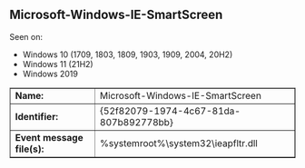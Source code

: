 ## Microsoft-Windows-IE-SmartScreen

Seen on:
* Windows 10 (1709, 1803, 1809, 1903, 1909, 2004, 20H2)
* Windows 11 (21H2)
* Windows 2019

<table border="1" class="docutils">
  <tbody>
    <tr>
      <td><b>Name:</b></td>
      <td>Microsoft-Windows-IE-SmartScreen</td>
    </tr>
    <tr>
      <td><b>Identifier:</b></td>
      <td>{52f82079-1974-4c67-81da-807b892778bb}</td>
    </tr>
    <tr>
      <td><b>Event message file(s):</b></td>
      <td>%systemroot%\system32\ieapfltr.dll</td>
    </tr>
  </tbody>
</table>

&nbsp;

